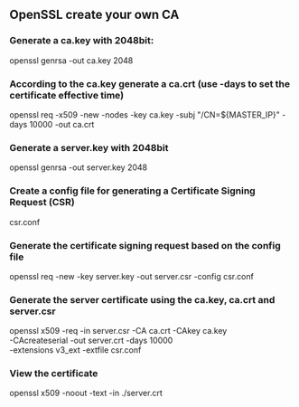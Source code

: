 ## OpenSSL create your own CA 

### Generate a ca.key with 2048bit:

openssl genrsa -out ca.key 2048

### According to the ca.key generate a ca.crt (use -days to set the certificate effective time)

openssl req -x509 -new -nodes -key ca.key -subj "/CN=${MASTER_IP}" -days 10000 -out ca.crt

### Generate a server.key with 2048bit

openssl genrsa -out server.key 2048

### Create a config file for generating a Certificate Signing Request (CSR)

csr.conf

### Generate the certificate signing request based on the config file

openssl req -new -key server.key -out server.csr -config csr.conf

### Generate the server certificate using the ca.key, ca.crt and server.csr

openssl x509 -req -in server.csr -CA ca.crt -CAkey ca.key \
-CAcreateserial -out server.crt -days 10000 \
-extensions v3_ext -extfile csr.conf

### View the certificate

openssl x509  -noout -text -in ./server.crt
